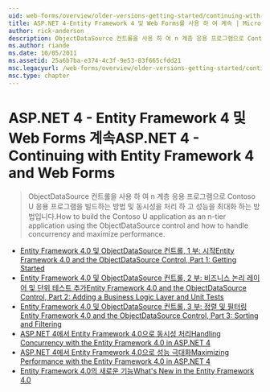 ```yaml
---
uid: web-forms/overview/older-versions-getting-started/continuing-with-ef/index
title: ASP.NET 4-Entity Framework 4 및 Web Forms를 사용 하 여 계속 | Microsoft Docs
author: rick-anderson
description: ObjectDataSource 컨트롤을 사용 하 여 n 계층 응용 프로그램으로 Contoso U 응용 프로그램을 빌드하는 방법 및 동시성을 처리 하 고 성능을 최대화 하는 방법입니다.
ms.author: riande
ms.date: 10/05/2011
ms.assetid: 25a6b7ba-e374-4c3f-9e53-83f665cfdd21
msc.legacyurl: /web-forms/overview/older-versions-getting-started/continuing-with-ef
msc.type: chapter
---
```

<a name="aspnet-4---continuing-with-entity-framework-4-and-web-forms"></a><span data-ttu-id="13b90-103">ASP.NET 4 - Entity Framework 4 및 Web Forms 계속</span><span class="sxs-lookup"><span data-stu-id="13b90-103">ASP.NET 4 - Continuing with Entity Framework 4 and Web Forms</span></span>
====================
> <span data-ttu-id="13b90-104">ObjectDataSource 컨트롤을 사용 하 여 n 계층 응용 프로그램으로 Contoso U 응용 프로그램을 빌드하는 방법 및 동시성을 처리 하 고 성능을 최대화 하는 방법입니다.</span><span class="sxs-lookup"><span data-stu-id="13b90-104">How to build the Contoso U application as an n-tier application using the ObjectDataSource control and how to handle concurrency and maximize performance.</span></span>


- [<span data-ttu-id="13b90-105">Entity Framework 4.0 및 ObjectDataSource 컨트롤, 1 부: 시작</span><span class="sxs-lookup"><span data-stu-id="13b90-105">Entity Framework 4.0 and the ObjectDataSource Control, Part 1: Getting Started</span></span>](using-the-entity-framework-and-the-objectdatasource-control-part-1-getting-started.md)
- [<span data-ttu-id="13b90-106">Entity Framework 4.0 및 ObjectDataSource 컨트롤, 2 부: 비즈니스 논리 레이어 및 단위 테스트 추가</span><span class="sxs-lookup"><span data-stu-id="13b90-106">Entity Framework 4.0 and the ObjectDataSource Control, Part 2: Adding a Business Logic Layer and Unit Tests</span></span>](using-the-entity-framework-and-the-objectdatasource-control-part-2-adding-a-business-logic-layer-and-unit-tests.md)
- [<span data-ttu-id="13b90-107">Entity Framework 4.0 및 ObjectDataSource 컨트롤, 3 부: 정렬 및 필터링</span><span class="sxs-lookup"><span data-stu-id="13b90-107">Entity Framework 4.0 and the ObjectDataSource Control, Part 3: Sorting and Filtering</span></span>](using-the-entity-framework-and-the-objectdatasource-control-part-3-sorting-and-filtering.md)
- [<span data-ttu-id="13b90-108">ASP.NET 4에서 Entity Framework 4.0으로 동시성 처리</span><span class="sxs-lookup"><span data-stu-id="13b90-108">Handling Concurrency with the Entity Framework 4.0 in ASP.NET 4</span></span>](handling-concurrency-with-the-entity-framework-in-an-asp-net-web-application.md)
- [<span data-ttu-id="13b90-109">ASP.NET 4에서 Entity Framework 4.0으로 성능 극대화</span><span class="sxs-lookup"><span data-stu-id="13b90-109">Maximizing Performance with the Entity Framework 4.0 in ASP.NET 4</span></span>](maximizing-performance-with-the-entity-framework-in-an-asp-net-web-application.md)
- [<span data-ttu-id="13b90-110">Entity Framework 4.0의 새로운 기능</span><span class="sxs-lookup"><span data-stu-id="13b90-110">What's New in the Entity Framework 4.0</span></span>](what-s-new-in-the-entity-framework-4.md)
